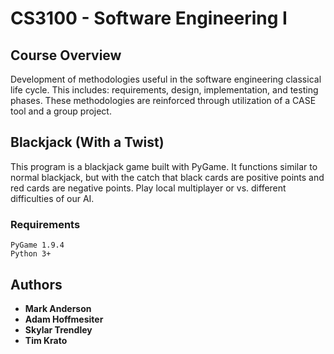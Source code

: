 # CS3100 - Software Engineering I

## Course Overview
Development of methodologies useful in the software engineering classical life cycle. This includes: requirements, design, implementation, and testing phases. These methodologies are reinforced through utilization of a CASE tool and a group project.

## Blackjack (With a Twist)
This program is a blackjack game built with PyGame. It functions similar to normal blackjack, but with the catch that black cards are positive points and red cards are negative points. Play local multiplayer or vs. different difficulties of our AI.

### Requirements

```
PyGame 1.9.4
Python 3+
```

## Authors

* **Mark Anderson**
* **Adam Hoffmesiter**
* **Skylar Trendley**
* **Tim Krato**

